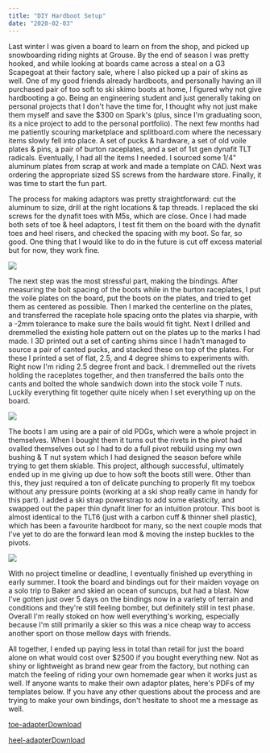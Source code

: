 ```yaml
---
title: "DIY Hardboot Setup"
date: "2020-02-03"
---
```


Last winter I was given a board to learn on from the shop, and picked up snowboarding riding nights at Grouse. By the end of season I was pretty hooked, and while looking at boards came across a steal on a G3 Scapegoat at their factory sale, where I also picked up a pair of skins as well. One of my good friends already hardboots, and personally having an ill purchased pair of too soft to ski skimo boots at home, I figured why not give hardbooting a go. Being an engineering student and just generally taking on personal projects that I don't have the time for, I thought why not just make them myself and save the $300 on Spark's (plus, since I'm graduating soon, its a nice project to add to the personal portfolio). The next few months had me patiently scouring marketplace and splitboard.com where the necessary items slowly fell into place. A set of pucks & hardware, a set of old voile plates & pins, a pair of burton raceplates, and a set of 1st gen dynafit TLT radicals. Eventually, I had all the items I needed. I sourced some 1/4" aluminum plates from scrap at work and made a template on CAD. Next was ordering the appropriate sized SS screws from the hardware store. Finally, it was time to start the fun part.

The process for making adaptors was pretty straightforward: cut the aluminum to size, drill at the right locations & tap threads. I replaced the ski screws for the dynafit toes with M5s, which are close. Once I had made both sets of toe & heel adaptors, I test fit them on the board with the dynafit toes and heel risers, and checked the spacing with my boot. So far, so good. One thing that I would like to do in the future is cut off excess material but for now, they work fine.

![](https://willzittlau.files.wordpress.com/2020/02/img_20200202_185937.jpg?w=739)

The next step was the most stressful part, making the bindings. After measuring the bolt spacing of the boots while in the burton raceplates, I put the voile plates on the board, put the boots on the plates, and tried to get them as centered as possible. Then I marked the centerline on the plates, and transferred the raceplate hole spacing onto the plates via sharpie, with a -2mm tolerance to make sure the bails would fit tight. Next I drilled and dremmelled the existing hole pattern out on the plates up to the marks I had made. I 3D printed out a set of canting shims since I hadn't managed to source a pair of canted pucks, and stacked these on top of the plates. For these I printed a set of flat, 2.5, and 4 degree shims to experiments with. Right now I'm riding 2.5 degree front and back. I dremmelled out the rivets holding the raceplates together, and then transferred the bails onto the cants and bolted the whole sandwich down into the stock voile T nuts. Luckily everything fit together quite nicely when I set everything up on the board.

![](https://willzittlau.files.wordpress.com/2020/02/img_20200202_190209.jpg?w=739)

The boots I am using are a pair of old PDGs, which were a whole project in themselves. When I bought them it turns out the rivets in the pivot had ovalled themselves out so I had to do a full pivot rebuild using my own bushing & T nut system which I had designed the season before while trying to get them skiable. This project, although successful, ultimately ended up in me giving up due to how soft the boots still were. Other than this, they just required a ton of delicate punching to properly fit my toebox without any pressure points (working at a ski shop really came in handy for this part). I added a ski strap powerstrap to add some elasticity, and swapped out the paper thin dynafit liner for an intuition protour. This boot is almost identical to the TLT6 (just with a carbon cuff & thinner shell plastic), which has been a favourite hardboot for many, so the next couple mods that I've yet to do are the forward lean mod & moving the instep buckles to the pivots.

![](https://willzittlau.files.wordpress.com/2020/02/img_20200202_190626.jpg?w=739)

With no project timeline or deadline, I eventually finished up everything in early summer. I took the board and bindings out for their maiden voyage on a solo trip to Baker and skied an ocean of suncups, but had a blast. Now I've gotten just over 5 days on the bindings now in a variety of terrain and conditions and they're still feeling bomber, but definitely still in test phase. Overall I'm really stoked on how well everything's working, especially because I'm still primarily a skier so this was a nice cheap way to access another sport on those mellow days with friends.

All together, I ended up paying less in total than retail for just the board alone on what would cost over $2500 if you bought everything new. Not as shiny or lightweight as brand new gear from the factory, but nothing can match the feeling of riding your own homemade gear when it works just as well. If anyone wants to make their own adaptor plates, here's PDFs of my templates below. If you have any other questions about the process and are trying to make your own bindings, don't hesitate to shoot me a message as well.

[toe-adapter](https://willzittlau.files.wordpress.com/2020/02/toe-adapter.pdf)[Download](https://willzittlau.files.wordpress.com/2020/02/toe-adapter.pdf)

[heel-adapter](https://willzittlau.files.wordpress.com/2020/02/heel-adapter.pdf)[Download](https://willzittlau.files.wordpress.com/2020/02/heel-adapter.pdf)
